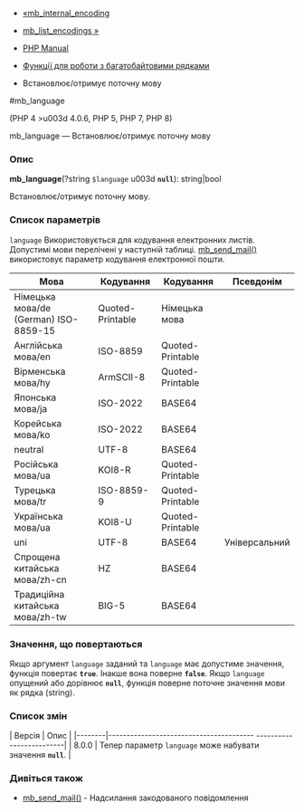 - [«mb_internal_encoding](function.mb-internal-encoding.md)
- [mb_list_encodings »](function.mb-list-encodings.md)

- [PHP Manual](index.md)
- [Функції для роботи з багатобайтовими рядками](ref.mbstring.md)
- Встановлює/отримує поточну мову

#mb_language

(PHP 4 \>u003d 4.0.6, PHP 5, PHP 7, PHP 8)

mb_language — Встановлює/отримує поточну мову

### Опис

**mb_language**(?string `$language` u003d **`null`**): string\|bool

Встановлює/отримує поточну мову.

### Список параметрів

`language`
Використовується для кодування електронних листів. Допустимі
мови перелічені у наступній таблиці.
[mb_send_mail()](function.mb-send-mail.md) використовує параметр
кодування електронної пошти.

| Мова | Кодування | Кодування | Псевдонім
|-----------------------------------|------------- |------------------|-------------------------|
| Німецька мова/de (German) ISO-8859-15 | Quoted-Printable | Німецька мова |
| Англійська мова/en | ISO-8859 | Quoted-Printable | |
| Вірменська мова/hy | ArmSCII-8 | Quoted-Printable | |
| Японська мова/ja | ISO-2022 | BASE64 | |
| Корейська мова/ko | ISO-2022 | BASE64 | |
| neutral | UTF-8 | BASE64 | |
| Російська мова/ua | KOI8-R | Quoted-Printable | |
| Турецька мова/tr | ISO-8859-9 | Quoted-Printable | |
| Українська мова/ua | KOI8-U | Quoted-Printable | |
| uni | UTF-8 | BASE64 | Універсальний
| Спрощена китайська мова/zh-cn | HZ | BASE64 | |
| Традиційна китайська мова/zh-tw | BIG-5 | BASE64 | |

### Значення, що повертаються

Якщо аргумент `language` заданий та `language` має допустиме значення,
функція повертає **`true`**. Інакше вона поверне
**`false`**. Якщо `language` опущений або дорівнює **`null`**, функція поверне
поточне значення мови як рядка (string).

### Список змін

| Версія | Опис |
|--------|---------------------------------------- -------------------------|
| 8.0.0 | Тепер параметр `language` може набувати значення **`null`**. |

### Дивіться також

- [mb_send_mail()](function.mb-send-mail.md) - Надсилання
закодованого повідомлення
